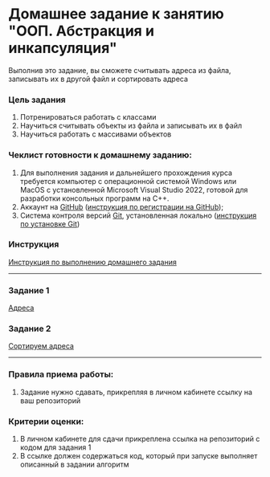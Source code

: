 # Домашнее задание к занятию "ООП. Абстракция и инкапсуляция"

Выполнив это задание, вы сможете считывать адреса из файла, записывать их в другой файл и сортировать адреса

### Цель задания

1. Потренироваться работать с классами
2. Научиться считывать объекты из файла и записывать их в файл
3. Научиться работать с массивами объектов

### Чеклист готовности к домашнему заданию:

1. Для выполнения задания и дальнейшего прохождения курса требуется компьютер с операционной системой Windows или MacOS с установленной Microsoft Visual Studio 2022, готовой для разработки консольных программ на C++.
2. Аккаунт на [GitHub](https://github.com/) ([инструкция по регистрации на GitHub](https://github.com/netology-code/cppm-homeworks/tree/main/common/sign%20up));
3. Система контроля версий [Git](https://git-scm.com/), установленная локально ([инструкция по установке Git](https://github.com/netology-code/cppm-homeworks/tree/main/common/download))

### Инструкция

[Инструкция по выполнению домашнего задания](https://github.com/netology-code/cppm-homeworks/blob/main/common/readme.md)

------

### Задание 1

[Адреса](01)

### Задание 2

[Сортируем адреса](02)

------

### Правила приема работы:

1. Задание нужно сдавать, прикрепляя в личном кабинете ссылку на ваш репозиторий

### Критерии оценки:

1. В личном кабинете для сдачи прикреплена ссылка на репозиторий с кодом для задания 1
2. В ссылке должен содержаться код, который при запуске выполняет описанный в задании алгоритм



